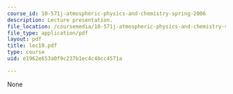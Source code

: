 ```yaml
---
course_id: 10-571j-atmospheric-physics-and-chemistry-spring-2006
description: Lecture presentation.
file_location: /coursemedia/10-571j-atmospheric-physics-and-chemistry-spring-2006/e1962e653a0f9c237b1ec4c4bcc4571a_lec10.pdf
file_type: application/pdf
layout: pdf
title: lec10.pdf
type: course
uid: e1962e653a0f9c237b1ec4c4bcc4571a

---
```

None